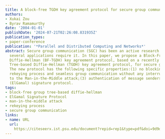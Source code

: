 ```yaml
---
title: A block-free TGDH key agreement protocol for secure group communications.
authors:
- Xukai Zou
- Byrav Ramamurthy
date: '2004-01-01'
publishDate: '2024-07-21T02:26:08.831935Z'
publication_types:
- paper-conference
publication: '*Parallel and Distributed Computing and Networks*'
abstract: Secure group communication (SGC) has been an active research area because
  several applications require it. In this paper, we propose a Block-Free Group Tree-based
  Diffie-Hellman (BF-TGDH) key agreement protocol, based on a recently proposed Group
  Tree-based Diffie-Hellman (TGDH) key agreement protocol, for secure group communication.
  The new protocol has the following specific properties:(1) no blocking during the
  rekeying process and seamless group communication without any interruption;(2) resistance
  to the Man-in-the-Middle attack;(3) authentication of message senders using inherent
  (ElGamal) signature protocol.
tags:
- block-free group tree-based diffie-hellman
- ElGamal Signature Protocol
- man-in-the-middle attack
- rekeying process
- secure group communication
links:
- name: URL
  url: 
    https://citeseerx.ist.psu.edu/document?repid=rep1&type=pdf&doi=9d9d3e4db69a28062b843ecdba590c4c1bc26c75
---
```

